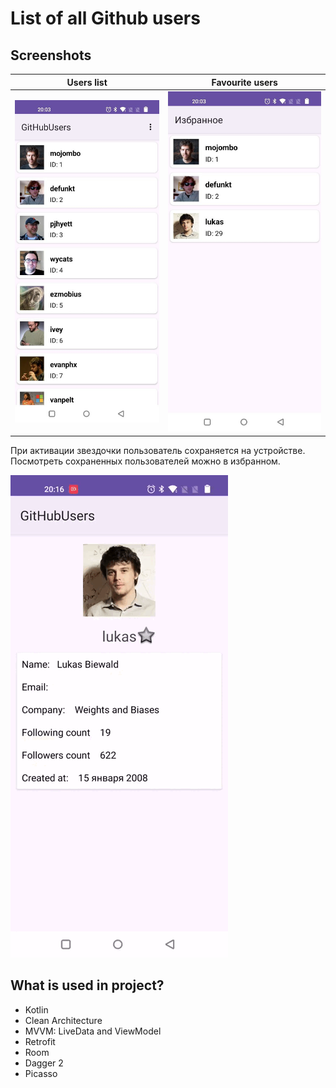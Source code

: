# List of all Github users

## Screenshots

| Users list                          | Favourite users                     | 
| ----------------------------------- | ----------------------------------- | 
| ![users](https://github.com/YaEkaDev/GitHubUsers/blob/master/Demo/users_list.jpg)| ![fav](https://github.com/YaEkaDev/GitHubUsers/blob/master/Demo/favourite_users_list.jpg) |

При активации звездочки пользователь сохраняется на устройстве. Посмотреть сохраненных пользователей можно в избранном. 

![lizzard](https://github.com/YaEkaDev/GitHubUsers/blob/master/Demo/adding_favourite_user.gif) 

## What is used in project?
- Kotlin
- Clean Architecture
- MVVM: LiveData and ViewModel
- Retrofit
- Room
- Dagger 2
- Picasso
